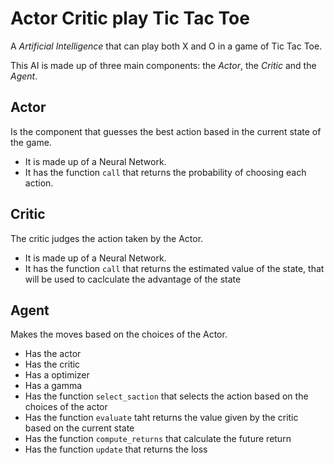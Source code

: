 # Actor Critic play Tic Tac Toe
A *Artificial Intelligence* that can play both X and O in a 
game of Tic Tac Toe.

This AI is made up of three main components: the *Actor*, 
the *Critic* and the *Agent*.  

## Actor
Is the component that guesses the best action based in the 
current state of the game.

- It is made up of a Neural Network.
- It has the function `call` that returns the probability
of choosing each action.


## Critic
The critic judges the action taken by the Actor.

- It is made up of a Neural Network.
- It has the function `call` that returns the estimated 
value of the state, that will be used to caclculate the
advantage of the state

## Agent
Makes the moves based on the choices of the Actor.

- Has the actor
- Has the critic
- Has a optimizer
- Has a gamma
- Has the function `select_saction` that selects the
action based on the choices of the actor
- Has the function `evaluate` taht returns the value
given by the critic based on the current state
- Has the function `compute_returns` that calculate the
future return 
- Has the function `update` that returns the loss
